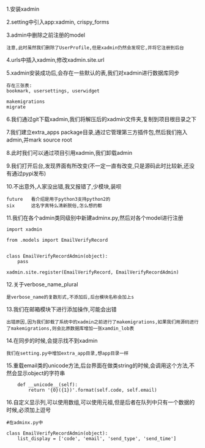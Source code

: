 1.安装xadmin

2.setting中引入app:xadmin, crispy_forms

3.admin中删除之前注册的model

```
注意,此时虽然我们删除了UserProfile,但是xadmin仍然会发现它,并将它注册到后台
```

4.urls中插入xadmin,修改xadmin.site.url

5.xadmin安装成功后,会存在一些默认的表,我们对xadmin进行数据库同步

```
存在三张表:
bookmark, usersettings, userwidget

makemigrations
migrate
```

6.我们通过git下载xadmin,我们将解压后的xadmin文件夹,复制到项目根目录之下

7.我们建立extra_apps package目录,通过它管理第三方插件包,然后我们拖入admin,并mark source root

8.此时我们可以通过项目引用xadmin,我们卸载admin

9.我们打开后台,发现界面有所改变(不一定一直有改变,只是源码此时比较新,还没有通过pypi发布)

10.不出意外,人家没出错,我又报错了,少模块,装呗

```
future   看介绍是用于python3支持python2的
six      这名字真特么清新脱俗,怎么想的都
```

11.我们在各个admin类同级别中新建adminx.py,然后对各个model进行注册

```
import xadmin

from .models import EmailVerifyRecord


class EmailVerifyRecordAdmin(object):
    pass

xadmin.site.register(EmailVerifyRecord, EmailVerifyRecordAdmin)
```
12.关于verbose_name_plural

```
是verbose_name的复数形式,不添加后,后台模块名称会加上s
```
13.我们在邮箱模块下进行添加操作,可能会出错

```
出错原因,因为我们卸载了系统中的xadmin之前进行了makemigrations,如果我们用源码进行了makemigrations,则会比原数据库增加一张xamdin_lob表
```
14.在同步的时候,会提示找不到xadmin

```
我们在setting.py中增加extra_app目录,想app目录一样
```

15.重载email类的unicode方法,后台界面在做类string的时候,会调用这个方法,不然会显示object的字符串

```
    def __unicode__(self):
        return '{0}({1})'.format(self.code, self.email)
```
16.自定义显示列,可以使用数组,可以使用元祖,但是后者在队列中只有一个数据的时候,必须加上逗号

```
#在adminx.py中

class EmailVerifyRecordAdmin(object):
    list_display = ['code', 'email', 'send_type', 'send_time']
```





















